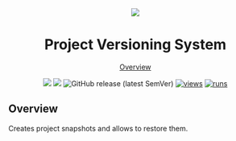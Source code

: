 <div align='center' markdown> 
<img src="https://raw.githubusercontent.com/supervisely-ecosystem/project-versioning-media/master/project-versioning-bg.png" /> <br>

# Project Versioning System

<p align='center'>
  <a href='#overview'>Overview</a>
</p>

[![](https://img.shields.io/badge/supervisely-ecosystem-brightgreen)](https://ecosystem.supervisely.com/apps/supervisely-ecosystem/project-versioning)
[![](https://img.shields.io/badge/slack-chat-green.svg?logo=slack)](https://supervisely.com/slack)
![GitHub release (latest SemVer)](https://img.shields.io/github/v/release/supervisely-ecosystem/project-versioning)
[![views](https://app.supervisely.com/img/badges/views/supervisely-ecosystem/project-versioning.png)](https://supervisely.com)
[![runs](https://app.supervisely.com/img/badges/runs/supervisely-ecosystem/project-versioning.png)](https://supervisely.com)

</div>

## Overview

Creates project snapshots and allows to restore them.

